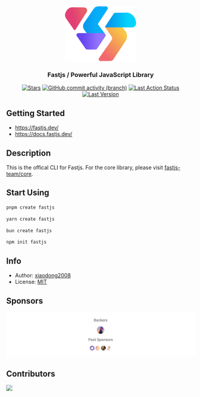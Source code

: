 <br/>
<br/>
<div align="center">
    <img src="./logoDisplay.svg" width="190" />
</div>
<h3 align="center"><b>Fastjs / Powerful JavaScript Library</b></h3>
<p align="center">
        <a href="https://github.com/fastjs-team/core"><img alt="Stars" src="https://img.shields.io/github/stars/fastjs-team?style=flat-square&logo=github&cacheSeconds=600&color=yellow&label=Team%20Stars"></a>
        <a href="https://github.com/fastjs-team/core"><img alt="GitHub commit activity (branch)" src="https://img.shields.io/github/commit-activity/w/fastjs-team/core?style=flat-square&logo=github&cacheSeconds=600&label=Commit%20Activity"></a>
        <a href="https://github.com/fastjs-team/core"><img alt="Last Action Status" src="https://img.shields.io/github/actions/workflow/status/fastjs-team/core/ci.yml?style=flat-square&logo=githubactions&cacheSeconds=60&logoColor=white&label=CI Check"></a>
        <a href="https://www.npmjs.com/package/jsfast"><img alt="Last Version" src="https://img.shields.io/npm/v/jsfast?style=flat-square&logo=npm&cacheSeconds=60&label=Last%20Version&color=C70000"></a>
</p>

## Getting Started

- https://fastjs.dev/
- https://docs.fastjs.dev/

## Description

This is the offical CLI for Fastjs. For the core library, please visit [fastjs-team/core](https://github.com/fastjs-team/core).

## Start Using

```bash
pnpm create fastjs
```

```bash
yarn create fastjs
```

```bash
bun create fastjs
```

```bash
npm init fastjs
```

## Info

- Author: [xiaodong2008](https://github.com/xiaodong2008)
- License: [MIT](https://opensource.org/licenses/MIT)

## Sponsors

<div align="center">
  <img src="https://raw.githubusercontent.com/xiaodong2008/sponsors/main/sponsors.wide.svg" />
</div>

## Contributors

<a href="https://github.com/fastjs-team/core/graphs/contributors">
  <img src="https://contrib.rocks/image?repo=fastjs-team/core" />
</a>
